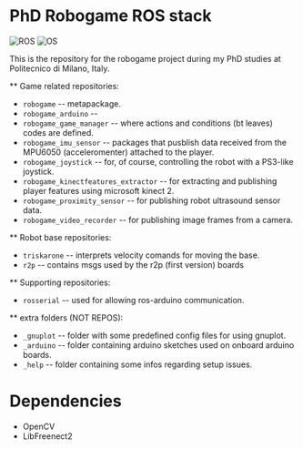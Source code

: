 PhD Robogame ROS stack
======================
![ROS](https://img.shields.io/badge/ROS-Indigo-brightgreen.svg)
![OS](https://img.shields.io/badge/OS-Ubutu14.04-orange.svg)

This is the repository for the robogame project during my PhD studies at Politecnico di Milano, Italy.

** Game related repositories: <br/>
* `robogame` -- metapackage. <br/>
* `robogame_arduino` --  <br/>
* `robogame_game_manager` -- where actions and conditions (bt leaves) codes are defined. <br/>
* `robogame_imu_sensor` -- packages that pusblish data received from the MPU6050 (acceleromenter) attached to the player. <br/>
* `robogame_joystick` -- for, of course, controlling the robot with a PS3-like joystick. <br/>
* `robogame_kinectfeatures_extractor` -- for extracting and publishing player features using microsoft kinect 2.  <br/>
* `robogame_proximity_sensor` -- for publishing robot ultrasound sensor data. <br/>
* `robogame_video_recorder` -- for publishing image frames from a camera.<br/>

** Robot base repositories: </br>
* `triskarone` -- interprets velocity comands for moving the base.</br>
* `r2p`	-- contains msgs used by the r2p (first version) boards</br>

** Supporting repositories: </br>
* `rosserial` --  used for allowing ros-arduino communication.</br>

** extra folders (NOT REPOS): </br>
* `_gnuplot` -- folder with some predefined config files for using gnuplot.</br>
* `_arduino` -- folder containing arduino sketches used on onboard arduino boards.</br>
* `_help` -- folder containing some infos regarding setup issues.</br>

Dependencies
============

* OpenCV
* LibFreenect2
